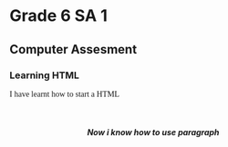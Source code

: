 <!DOCTYPE html>
<html>
  <head>
    <body>
      <h1> Grade 6 SA 1 </h1>
      <h2> Computer Assesment </h2>
      <h3> Learning HTML </h3>
      <p style="font-family:Cooper;">I have learnt how to start a HTML </p>
      <p style="font-size:50px;"I know how to use a header </p>
      <p align = "center"><i><b> Now i know how to use paragraph
    </body>
    </html>
